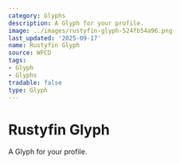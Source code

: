 ```yaml
---
category: Glyphs
description: A Glyph for your profile.
image: ../images/rustyfin-glyph-524fb54a96.png
last_updated: '2025-09-17'
name: Rustyfin Glyph
source: WFCD
tags:
- Glyph
- Glyphs
tradable: false
type: Glyph
---
```


# Rustyfin Glyph

A Glyph for your profile.

